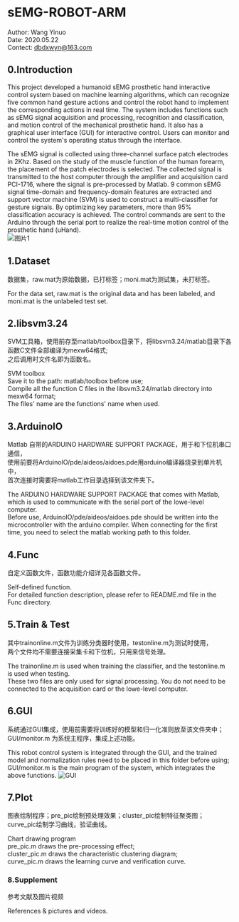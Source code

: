 # sEMG-ROBOT-ARM
Author: Wang Yinuo\
Date: 2020.05.22\
Contect: dbdxwyn@163.com

## 0.Introduction
This project developed a humanoid sEMG prosthetic hand interactive control system based on machine learning algorithms, which can recognize five common hand gesture actions and control the robot hand to implement the corresponding actions in real time. The system includes functions such as sEMG signal acquisition and processing, recognition and classification, and motion control of the mechanical prosthetic hand. It also has a graphical user interface (GUI) for interactive control. Users can monitor and control the system's operating status through the interface.

The sEMG signal is collected using three-channel surface patch electrodes in 2Khz. Based on the study of the muscle function of the human forearm, the placement of the patch electrodes is selected. The collected signal is transmitted to the host computer through the amplifier and acquisition card PCI-1716, where the signal is pre-processed by Matlab. 9 common sEMG signal time-domain and frequency-domain features are extracted and support vector machine (SVM) is used to construct a multi-classifier for gesture signals. By optimizing key parameters, more than 95% classification accuracy is achieved. The control commands are sent to the Arduino through the serial port to realize the real-time motion control of the prosthetic hand (uHand).\
![图片1](https://user-images.githubusercontent.com/69251304/110206680-297ce580-7eba-11eb-8624-ba36f5478f79.jpg)

## 1.Dataset
数据集，raw.mat为原始数据，已打标签；moni.mat为测试集，未打标签。

For the data set, raw.mat is the original data and has been labeled, and moni.mat is the unlabeled test set.

## 2.libsvm3.24
SVM工具箱，使用前存至matlab/toolbox目录下，将libsvm3.24/matlab目录下各函数C文件全部编译为mexw64格式;\
之后调用时文件名即为函数名。

SVM toolbox\
Save it to the path: matlab/toolbox before use;\
Compile all the function C files in the libsvm3.24/matlab directory into mexw64 format;\
The files' name are the functions' name when used.

## 3.ArduinoIO
Matlab 自带的ARDUINO HARDWARE SUPPORT PACKAGE，用于和下位机串口通信，\
使用前要将ArduinoIO/pde/aideos/aidoes.pde用arduino编译器烧录到单片机中，\
首次连接时需要将matlab工作目录选择到该文件夹下。

The ARDUINO HARDWARE SUPPORT PACKAGE that comes with Matlab, which is used to communicate with the serial port of the lowe-level computer.\
Before use, ArduinoIO/pde/aideos/aidoes.pde should be written into the microcontroller with the arduino compiler.
When connecting for the first time, you need to select the matlab working path to this folder.

## 4.Func
自定义函数文件，函数功能介绍详见各函数文件。

Self-defined function.\
For detailed function description, please refer to README.md file in the Func directory.

## 5.Train & Test
其中trainonline.m文件为训练分类器时使用，testonline.m为测试时使用，\
两个文件均不需要连接采集卡和下位机，只用来信号处理。

The trainonline.m is used when training the classifier, and the testonline.m is used when testing.\
These two files are only used for signal processing. You do not need to be connected to the acquisition card or the lowe-level computer.

## 6.GUI
系统通过GUI集成，使用前需要将训练好的模型和归一化准则放至该文件夹中；\
GUI/monitor.m 为系统主程序，集成上述功能。

This robot control system is integrated through the GUI, and the trained model and normalization rules need to be placed in this folder before using;\
GUI/monitor.m is the main program of the system, which integrates the above functions.
![GUI](https://user-images.githubusercontent.com/69251304/110206875-4d8cf680-7ebb-11eb-8394-9a336c1743f9.gif)

## 7.Plot
图表绘制程序；pre_pic绘制预处理效果；cluster_pic绘制特征聚类图；curve_pic绘制学习曲线，验证曲线。

Chart drawing program\
pre_pic.m draws the pre-processing effect; \
cluster_pic.m draws the characteristic clustering diagram; \
curve_pic.m draws the learning curve and verification curve.

### 8.Supplement
参考文献及图片视频

References & pictures and videos.

